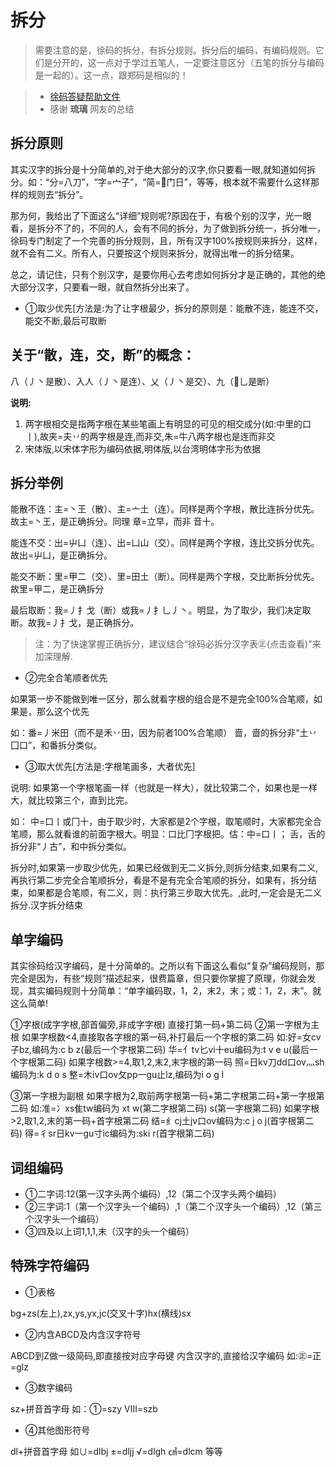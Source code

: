 # 拆分
> 需要注意的是，徐码的拆分，有拆分规则。拆分后的编码，有编码规则。它们是分开的，这一点对于学过五笔人，一定要注意区分（五笔的拆分与编码是一起的）。这一点，跟郑码是相似的！

> - [徐码答疑帮助文件](http://http://www.xumax.top/徐码/徐码规则概要与答疑.pdf)
> -  感谢 **琉璃** 网友的总结

## 拆分原则
其实汉字的拆分是十分简单的,对于绝大部分的汉字,你只要看一眼,就知道如何拆分。如：“分=八刀”，“字=宀子”，“简=门日”，等等，根本就不需要什么这样那样的规则去“拆分”。

那为何，我给出了下面这么“详细”规则呢?原因在于，有极个别的汉字，光一眼看，是拆分不了的，不同的人，会有不同的拆分，为了做到拆分统一，拆分唯一，徐码专门制定了一个完善的拆分规则，且，所有汉字100%按规则来拆分，这样，就不会有二义。所有人，只要按这个规则来拆分，就得出唯一的拆分结果。

总之，请记住，只有个别汉字，是要你用心去考虑如何拆分才是正确的，其他的绝大部分汉字，只要看一眼，就自然拆分出来了。

- ①取少优先[方法是:为了让字根最少，拆分的原则是：能散不连，能连不交，能交不断,最后可取断 

## 关于“散，连，交，断”的概念：
八（丿丶是散）、入人（丿丶是连）、乂（丿丶是交）、九（乚是断）

**说明:**
1. 两字根相交是指两字根在某些笔画上有明显的可见的相交成分(如:中里的口丨),故夹=夫丷的两字根是连,而非交,朱=牛八两字根也是连而非交
1. 宋体版,以宋体字形为编码依据,明体版,以台湾明体字形为依据

## 拆分举例
能散不连：主=丶王（散）、主=亠土（连）。同样是两个字根，散比连拆分优先。故主=丶王，是正确拆分。同理 章=立早，而非 音十。

能连不交：出=屮凵（连）、出=凵山（交）。同样是两个字根，连比交拆分优先。故出=屮凵，是正确拆分。

能交不断：里=甲二（交）、里=田土（断）。同样是两个字根，交比断拆分优先。故里=甲二，是正确拆分

最后取断：我=丿扌戈（断）或我=丿扌乚丿丶。明显，为了取少，我们决定取断。故我=丿扌戈，是正确拆分。

> 注：为了快速掌握正确拆分，建议结合“徐码必拆分汉字表㊣(点击查看)"来加深理解.



- ②完全合笔顺者优先

如果第一步不能做到唯一区分，那么就看字根的组合是不是完全100%合笔顺，如果是，那么这个优先 

如：番=丿米田（而不是禾丷田，因为前者100%合笔顺）
啬，啬的拆分非“土丷囗口”，和番拆分类似。 


- ③取大优先[方法是:字根笔画多，大者优先] 

说明:
如果第一个字根笔画一样（也就是一样大），就比较第二个，如果也是一样大，就比较第三个，直到比完。

如：
中=口丨或冂十，由于取少时，大家都是2个字根，取笔顺时，大家都完全合笔顺，那么就看谁的前面字根大。明显：口比冂字根把。估：中=口丨； 
舌，舌的拆分非“丿古”，和中拆分类似。 

拆分时,如果第一步取少优先，如果已经做到无二义拆分,则拆分结束,如果有二义,再执行第二步完全合笔顺拆分，看是不是有完全合笔顺的拆分，如果有，拆分结束，如果都是合笔顺，有二义，则：执行第三步取大优先。,此时,一定会是无二义拆分.汉字拆分结束 

## 单字编码
其实徐码给汉字编码，是十分简单的。之所以有下面这么看似“复杂”编码规则，那完全是因为，有些“规则”描述起来，很费篇章，但只要你掌握了原理，你就会发现，其实编码规则十分简单：“单字编码取，1，2，末2，末；或：1，2，末”。就这么简单! 

①字根(成字字根,部首偏旁,非成字字根)
直接打第一码+第二码 
②第一字根为主根
如果字根数<4,直接取各字根的第一码,补打最后一个字根的第二码
如:好=女cv子bz,编码为:c b z(最后一个字根第二码)
华=亻tv匕vi十eu编码为:t v e u(最后一个字根第二码)
如果字根数>=4,取1,2,末2,末字根的第一码
照=日kv刀dd口ov灬sh编码为:k d o s
整=木iv口ov攵pp一gu止lz,编码为i o g l

③第一字根为副根
如果字根为2,取前两字根第一码+第二字根第二码+第一字根第二码
如:准=冫xs隹tw编码为 xt w(第二字根第二码) s(第一字根第二码)
如果字根>2,取1,2,末的第一码+首字根第二码
结=纟cj土jv口ov编码为:c j o j(首字根第二码)
得=彳sr日kv一gu寸ic编码为:ski r(首字根第二码) 
## 词组编码
- ①二字词:12(第一汉字头两个编码）,12（第二个汉字头两个编码） 
- ②三字词:1（第一个汉字头一个编码）,1（第二个汉字头一个编码）,12（第三个汉字头一个编码） 
- ③四及以上词1,1,1,末（汉字的头一个编码） 
## 特殊字符编码
- ①表格

bg+zs(左上),zx,ys,yx,jc(交叉十字)hx(横线)sx 
- ②内含ABCD及内含汉字符号

ABCD到Z做一级简码,即直接按对应字母键
内含汉字的,直接给汉字编码
如:㊣=正=glz

- ③数字编码

sz+拼音首字母
如：①=szy Ⅷ=szb
- ④其他图形符号

dl+拼音首字母
如∪=dlbj
±=dljj
√=dlgh
㎤=dlcm 等等

